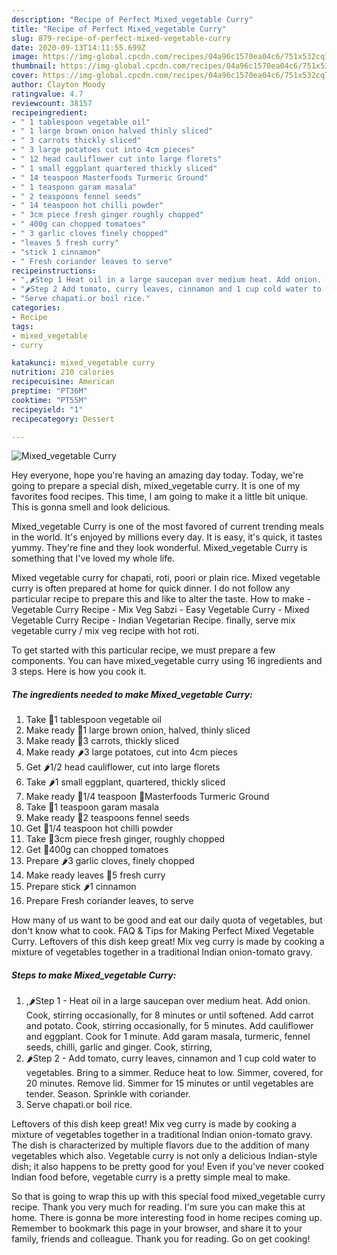 ```yaml
---
description: "Recipe of Perfect Mixed_vegetable Curry"
title: "Recipe of Perfect Mixed_vegetable Curry"
slug: 879-recipe-of-perfect-mixed-vegetable-curry
date: 2020-09-13T14:11:55.699Z
image: https://img-global.cpcdn.com/recipes/04a96c1570ea04c6/751x532cq70/mixed_vegetable-curry-recipe-main-photo.jpg
thumbnail: https://img-global.cpcdn.com/recipes/04a96c1570ea04c6/751x532cq70/mixed_vegetable-curry-recipe-main-photo.jpg
cover: https://img-global.cpcdn.com/recipes/04a96c1570ea04c6/751x532cq70/mixed_vegetable-curry-recipe-main-photo.jpg
author: Clayton Moody
ratingvalue: 4.7
reviewcount: 38157
recipeingredient:
- " 1 tablespoon vegetable oil"
- " 1 large brown onion halved thinly sliced"
- " 3 carrots thickly sliced"
- " 3 large potatoes cut into 4cm pieces"
- " 12 head cauliflower cut into large florets"
- " 1 small eggplant quartered thickly sliced"
- " 14 teaspoon Masterfoods Turmeric Ground"
- " 1 teaspoon garam masala"
- " 2 teaspoons fennel seeds"
- " 14 teaspoon hot chilli powder"
- " 3cm piece fresh ginger roughly chopped"
- " 400g can chopped tomatoes"
- " 3 garlic cloves finely chopped"
- "leaves 5 fresh curry"
- "stick 1 cinnamon"
- " Fresh coriander leaves to serve"
recipeinstructions:
- ",🌶️Step 1 Heat oil in a large saucepan over medium heat. Add onion. Cook, stirring occasionally, for 8 minutes or until softened. Add carrot and potato. Cook, stirring occasionally, for 5 minutes. Add cauliflower and eggplant. Cook for 1 minute. Add garam masala, turmeric, fennel seeds, chilli, garlic and ginger. Cook, stirring,"
- "🌶️Step 2 Add tomato, curry leaves, cinnamon and 1 cup cold water to vegetables. Bring to a simmer. Reduce heat to low. Simmer, covered, for 20 minutes. Remove lid. Simmer for 15 minutes or until vegetables are tender. Season. Sprinkle with coriander."
- "Serve chapati.or boil rice."
categories:
- Recipe
tags:
- mixed_vegetable
- curry

katakunci: mixed_vegetable curry 
nutrition: 210 calories
recipecuisine: American
preptime: "PT36M"
cooktime: "PT55M"
recipeyield: "1"
recipecategory: Dessert

---
```



![Mixed_vegetable Curry](https://img-global.cpcdn.com/recipes/04a96c1570ea04c6/751x532cq70/mixed_vegetable-curry-recipe-main-photo.jpg)

Hey everyone, hope you're having an amazing day today. Today, we're going to prepare a special dish, mixed_vegetable curry. It is one of my favorites food recipes. This time, I am going to make it a little bit unique. This is gonna smell and look delicious.

Mixed_vegetable Curry is one of the most favored of current trending meals in the world. It's enjoyed by millions every day. It is easy, it's quick, it tastes yummy. They're fine and they look wonderful. Mixed_vegetable Curry is something that I've loved my whole life.

Mixed vegetable curry for chapati, roti, poori or plain rice. Mixed vegetable curry is often prepared at home for quick dinner. I do not follow any particular recipe to prepare this and like to alter the taste. How to make - Vegetable Curry Recipe - Mix Veg Sabzi - Easy Vegetable Curry - Mixed Vegetable Curry Recipe - Indian Vegetarian Recipe. finally, serve mix vegetable curry / mix veg recipe with hot roti.


To get started with this particular recipe, we must prepare a few components. You can have mixed_vegetable curry using 16 ingredients and 3 steps. Here is how you cook it.

<!--inarticleads1-->

##### The ingredients needed to make Mixed_vegetable Curry:

1. Take  🥒1 tablespoon vegetable oil
1. Make ready  🥒1 large brown onion, halved, thinly sliced
1. Make ready  🥒3 carrots, thickly sliced
1. Make ready  🌶️3 large potatoes, cut into 4cm pieces
1. Get  🌶️1/2 head cauliflower, cut into large florets
1. Take  🌶️1 small eggplant, quartered, thickly sliced
1. Make ready  🥕1/4 teaspoon 🥕Masterfoods Turmeric Ground
1. Take  🥕1 teaspoon garam masala
1. Make ready  🌽2 teaspoons fennel seeds
1. Get  🌽1/4 teaspoon hot chilli powder
1. Take  🥕3cm piece fresh ginger, roughly chopped
1. Get  🍆400g can chopped tomatoes
1. Prepare  🌶️3 garlic cloves, finely chopped
1. Make ready leaves 🍅5 fresh curry
1. Prepare stick 🌶️1 cinnamon
1. Prepare  Fresh coriander leaves, to serve


How many of us want to be good and eat our daily quota of vegetables, but don&#39;t know what to cook. FAQ &amp; Tips for Making Perfect Mixed Vegetable Curry. Leftovers of this dish keep great! Mix veg curry is made by cooking a mixture of vegetables together in a traditional Indian onion-tomato gravy. 

<!--inarticleads2-->

##### Steps to make Mixed_vegetable Curry:

1. ,🌶️Step 1 - Heat oil in a large saucepan over medium heat. Add onion. Cook, stirring occasionally, for 8 minutes or until softened. Add carrot and potato. Cook, stirring occasionally, for 5 minutes. Add cauliflower and eggplant. Cook for 1 minute. Add garam masala, turmeric, fennel seeds, chilli, garlic and ginger. Cook, stirring,
1. 🌶️Step 2 - Add tomato, curry leaves, cinnamon and 1 cup cold water to vegetables. Bring to a simmer. Reduce heat to low. Simmer, covered, for 20 minutes. Remove lid. Simmer for 15 minutes or until vegetables are tender. Season. Sprinkle with coriander.
1. Serve chapati.or boil rice.


Leftovers of this dish keep great! Mix veg curry is made by cooking a mixture of vegetables together in a traditional Indian onion-tomato gravy. The dish is characterized by multiple flavors due to the addition of many vegetables which also. Vegetable curry is not only a delicious Indian-style dish; it also happens to be pretty good for you! Even if you&#39;ve never cooked Indian food before, vegetable curry is a pretty simple meal to make. 

So that is going to wrap this up with this special food mixed_vegetable curry recipe. Thank you very much for reading. I'm sure you can make this at home. There is gonna be more interesting food in home recipes coming up. Remember to bookmark this page in your browser, and share it to your family, friends and colleague. Thank you for reading. Go on get cooking!
